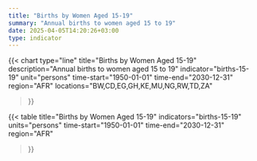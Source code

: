 ```yaml
---
title: "Births by Women Aged 15-19"
summary: "Annual births to women aged 15 to 19"
date: 2025-04-05T14:20:26+03:00
type: indicator
---
```


{{< chart
    type="line"
    title="Births by Women Aged 15-19"
    description="Annual births to women aged 15 to 19"
    indicator="births-15-19"
    unit="persons"
    time-start="1950-01-01"
    time-end="2030-12-31"
    region="AFR"
    locations="BW,CD,EG,GH,KE,MU,NG,RW,TD,ZA"
>}}

{{< table
    title="Births by Women Aged 15-19"
    indicators="births-15-19"
    units="persons"
    time-start="1950-01-01"
    time-end="2030-12-31"
    region="AFR"
>}}
